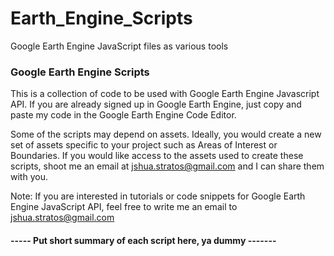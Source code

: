 # Earth_Engine_Scripts
 Google Earth Engine JavaScript files as various tools

### Google Earth Engine Scripts
This is a collection of code to be used with Google Earth Engine Javascript API. 
If you are already signed up in Google Earth Engine, just copy and paste my code in the Google Earth Engine Code Editor.

Some of the scripts may depend on assets. Ideally, you would create a new set of assets specific to your project such as Areas of Interest or Boundaries.
If you would like access to the assets used to create these scripts, shoot me an email at jshua.stratos@gmail.com and I can share them with you. 

Note: If you are interested in tutorials or code snippets for Google Earth Engine JavaScript API, feel free to write me an email to jshua.stratos@gmail.com


#### **----- Put short summary of each script here, ya dummy -------**
